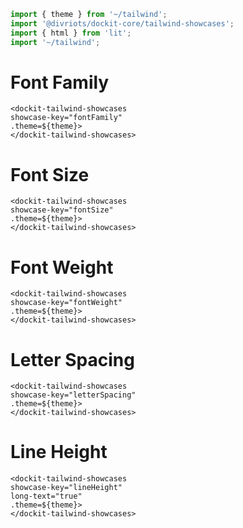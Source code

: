 ```js script
import { theme } from '~/tailwind';
import '@divriots/dockit-core/tailwind-showcases';
import { html } from 'lit';
import '~/tailwind';
```

<link rel="preconnect" href="https://fonts.googleapis.com">
<link rel="preconnect" href="https://fonts.gstatic.com" crossorigin>
<link href="https://fonts.googleapis.com/css2?family=Space+Grotesk:wght@400;600&display=swap" rel="stylesheet">

<style>
:root {
  font-family: 'Space Grotesk'!important;
}
</style>

# Font Family

```html:html
<dockit-tailwind-showcases
showcase-key="fontFamily"
.theme=${theme}>
</dockit-tailwind-showcases>
```

# Font Size

```html:html
<dockit-tailwind-showcases
showcase-key="fontSize"
.theme=${theme}>
</dockit-tailwind-showcases>
```

# Font Weight

```html:html
<dockit-tailwind-showcases
showcase-key="fontWeight"
.theme=${theme}>
</dockit-tailwind-showcases>
```

# Letter Spacing

```html:html
<dockit-tailwind-showcases
showcase-key="letterSpacing"
.theme=${theme}>
</dockit-tailwind-showcases>
```

# Line Height

```html:html
<dockit-tailwind-showcases
showcase-key="lineHeight"
long-text="true"
.theme=${theme}>
</dockit-tailwind-showcases>
```
